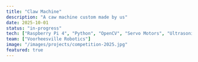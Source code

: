 ```yaml
---
title: "Claw Machine"
description: "A caw machine custom made by us"
date: 2025-10-01
status: "in-progress"
tech: ["Raspberry Pi 4", "Python", "OpenCV", "Servo Motors", "Ultrasonic Sensors"]
team: ["Voorheesville Robotics"]
image: "/images/projects/competition-2025.jpg"
featured: true
---
```


